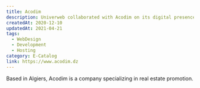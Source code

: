 ```yaml
---
title: Acodim
description: Univerweb collaborated with Acodim on its digital presence. We created the website and we provide hosting.
createdAt: 2020-12-10
updatedAt: 2021-04-21
tags:
  - WebDesign
  - Development
  - Hosting
category: E-Catalog
link: https://www.acodim.dz
---
```


Based in Algiers, Acodim is a company specializing in real estate promotion.
